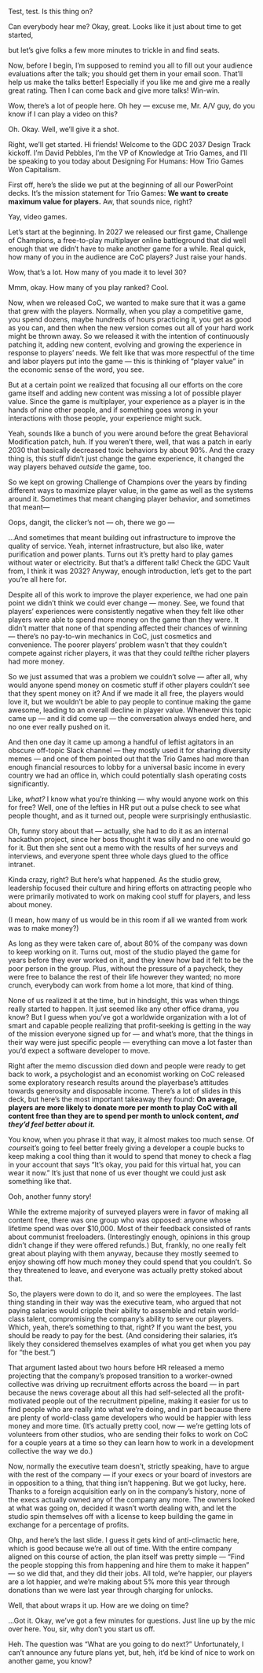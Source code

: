 Test, test. Is this thing on?

Can everybody hear me? Okay, great. Looks like it just about time to get started,

but let’s give folks a few more minutes to trickle in and find seats.

Now, before I begin, I’m supposed to remind you all to fill out your audience evaluations after the talk; you should get them in your email soon. That’ll help us make the talks better! Especially if you like me and give me a really great rating. Then I can come back and give more talks! Win-win.

Wow, there’s a lot of people here. Oh hey — excuse me, Mr. A/V guy, do you know if I can play a video on this?

Oh. Okay. Well, we’ll give it a shot.

Right, we’ll get started. Hi friends! Welcome to the GDC 2037 Design Track kickoff. I’m David Pebbles, I’m the VP of Knowledge at Trio Games, and I’ll be speaking to you today about Designing For Humans: How Trio Games Won Capitalism.

First off, here’s the slide we put at the beginning of all our PowerPoint decks. It’s the mission statement for Trio Games: **We want to create maximum value for players.** Aw, that sounds nice, right?

Yay, video games.

Let’s start at the beginning. In 2027 we released our first game, Challenge of Champions, a free-to-play multiplayer online battleground that did well enough that we didn’t have to make another game for a while. Real quick, how many of you in the audience are CoC players? Just raise your hands.

Wow, that’s a lot. How many of you made it to level 30?

Mmm, okay. How many of you play ranked? Cool.

Now, when we released CoC, we wanted to make sure that it was a game that grew with the players. Normally, when you play a competitive game, you spend dozens, maybe hundreds of hours practicing it, you get as good as you can, and then when the new version comes out all of your hard work might be thrown away. So we released it with the intention of continuously patching it, adding new content, evolving and growing the experience in response to players’ needs. We felt like that was more respectful of the time and labor players put into the game — this is thinking of “player value” in the economic sense of the word, you see.

But at a certain point we realized that focusing all our efforts on the core game itself and adding new content was missing a lot of possible player value. Since the game is multiplayer, your experience as a player is in the hands of nine other people, and if something goes wrong in your interactions with those people, your experience might suck.

Yeah, sounds like a bunch of you were around before the great Behavioral Modification patch, huh. If you weren’t there, well, that was a patch in early 2030 that basically decreased toxic behaviors by about 90%. And the crazy thing is, this stuff didn’t just change the game experience, it changed the way players behaved *outside* the game, too.

So we kept on growing Challenge of Champions over the years by finding different ways to maximize player value, in the game as well as the systems around it. Sometimes that meant changing player behavior, and sometimes that meant—

Oops, dangit, the clicker’s not — oh, there we go —

…And sometimes that meant building out infrastructure to improve the quality of service. Yeah, internet infrastructure, but also like, water purification and power plants. Turns out it’s pretty hard to play games without water or electricity. But that’s a different talk! Check the GDC Vault from, I think it was 2032? Anyway, enough introduction, let’s get to the part you’re all here for.

Despite all of this work to improve the player experience, we had one pain point we didn’t think we could ever change — money. See, we found that players’ experiences were consistently negative when they felt like other players were able to spend more money on the game than they were. It didn’t matter that none of that spending affected their chances of winning — there’s no pay-to-win mechanics in CoC, just cosmetics and convenience. The poorer players’ problem wasn’t that they couldn’t compete against richer players, it was that they could *tell*the richer players had more money. 

So we just assumed that was a problem we couldn’t solve — after all, why would anyone spend money on cosmetic stuff if other players couldn’t see that they spent money on it? And if we made it all free, the players would love it, but we wouldn’t be able to pay people to continue making the game awesome, leading to an overall decline in player value. Whenever this topic came up — and it did come up — the conversation always ended here, and no one ever really pushed on it.

And then one day it came up among a handful of leftist agitators in an obscure off-topic Slack channel — they mostly used it for sharing diversity memes — and one of them pointed out that the Trio Games had more than enough financial resources to lobby for a universal basic income in every country we had an office in, which could potentially slash operating costs significantly.

Like, *what?* I know what you’re thinking — why would anyone work on this for free? Well, one of the lefties in HR put out a pulse check to see what people thought, and as it turned out, people were surprisingly enthusiastic.

Oh, funny story about that — actually, she had to do it as an internal hackathon project, since her boss thought it was silly and no one would go for it. But then she sent out a memo with the results of her surveys and interviews, and everyone spent three whole days glued to the office intranet.

Kinda crazy, right? But here’s what happened. As the studio grew, leadership focused their culture and hiring efforts on attracting people who were primarily motivated to work on making cool stuff for players, and less about money.

(I mean, how many of us would be in this room if all we wanted from work was to make money?) 

As long as they were taken care of, about 80% of the company was down to keep working on it. Turns out, most of the studio played the game for years before they ever worked on it, and they knew how bad it felt to be the poor person in the group. Plus, without the pressure of a paycheck, they were free to balance the rest of their life however they wanted; no more crunch, everybody can work from home a lot more, that kind of thing.

None of us realized it at the time, but in hindsight, this was when things really started to happen. It just seemed like any other office drama, you know? But I guess when you’ve got a worldwide organization with a lot of smart and capable people realizing that profit-seeking is getting in the way of the mission everyone signed up for — and what’s more, that the things in their way were just specific people — everything can move a lot faster than you’d expect a software developer to move.

Right after the memo discussion died down and people were ready to get back to work, a psychologist and an economist working on CoC released some exploratory research results around the playerbase’s attitudes towards generosity and disposable income. There’s a lot of slides in this deck, but here’s the most important takeaway they found: **On average, players are more likely to donate more per month to play CoC with all content free than they are to spend per month to unlock content, *and they’d feel better about it.***

You know, when you phrase it that way, it almost makes too much sense. Of *course*it’s going to feel better freely giving a developer a couple bucks to keep making a cool thing than it would to spend that money to check a flag in your account that says “It’s okay, you paid for this virtual hat, you can wear it now.” It’s just that none of us ever thought we could just ask something like that.

Ooh, another funny story!

While the extreme majority of surveyed players were in favor of making all content free, there was one group who was opposed: anyone whose lifetime spend was over $10,000. Most of their feedback consisted of rants about communist freeloaders. (Interestingly enough, opinions in this group didn’t change if they were offered refunds.) But, frankly, no one really felt great about playing with them anyway, because they mostly seemed to enjoy showing off how much money they could spend that you couldn’t. So they threatened to leave, and everyone was actually pretty stoked about that.

So, the players were down to do it, and so were the employees. The last thing standing in their way was the executive team, who argued that not paying salaries would cripple their ability to assemble and retain world-class talent, compromising the company’s ability to serve our players. Which, yeah, there’s something to that, right? If you want the best, you should be ready to pay for the best. (And considering their salaries, it’s likely they considered themselves examples of what you get when you pay for “the best.”)

That argument lasted about two hours before HR released a memo projecting that the company’s proposed transition to a worker-owned collective was driving up recruitment efforts across the board — in part because the news coverage about all this had self-selected all the profit-motivated people out of the recruitment pipeline, making it easier for us to find people who are really into what we’re doing, and in part because there are plenty of world-class game developers who would be happier with less money and more time. (It’s actually pretty cool, now — we’re getting lots of volunteers from other studios, who are sending their folks to work on CoC for a couple years at a time so they can learn how to work in a development collective the way we do.)

Now, normally the executive team doesn’t, strictly speaking, have to argue with the rest of the company — if your execs or your board of investors are in opposition to a thing, that thing isn’t happening. But we got lucky, here. Thanks to a foreign acquisition early on in the company’s history, none of the execs actually owned any of the company any more. The owners looked at what was going on, decided it wasn’t worth dealing with, and let the studio spin themselves off with a license to keep building the game in exchange for a percentage of profits.

Ohp, and here’s the last slide. I guess it gets kind of anti-climactic here, which is good because we’re all out of time. With the entire company aligned on this course of action, the plan itself was pretty simple — “Find the people stopping this from happening and hire them to make it happen” — so we did that, and they did their jobs. All told, we’re happier, our players are a lot happier, and we’re making about 5% more this year through donations than we were last year through charging for unlocks.

Well, that about wraps it up. How are we doing on time? 

…Got it. Okay, we’ve got a few minutes for questions. Just line up by the mic over here. You, sir, why don’t you start us off.

Heh. The question was “What are you going to do next?” Unfortunately, I can’t announce any future plans yet, but, heh, it’d be kind of nice to work on another game, you know?